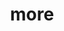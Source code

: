 ---
layout: page
title: more
nav: true
nav_order: 6
dropdown: true
children: 
    - title: timeline
      permalink: /timeline/
    - title: divider
    - title: repositories
      permalink: /repositories/
    - title: divider
    - title: teaching
      permalink: /teaching/
    - title: divider
    - title: projects
      permalink: /projects/
---